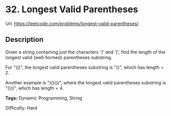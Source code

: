 # 32. Longest Valid Parentheses
Url: <https://leetcode.com/problems/longest-valid-parentheses/>

## Description
Given a string containing just the characters '(' and ')', find the length of the longest valid (well-formed) parentheses substring.

For "(()", the longest valid parentheses substring is "()", which has length = 2.

Another example is ")()())", where the longest valid parentheses substring is "()()", which has length = 4.

**Tags:** Dynamic Programming, String

Difficulty: Hard